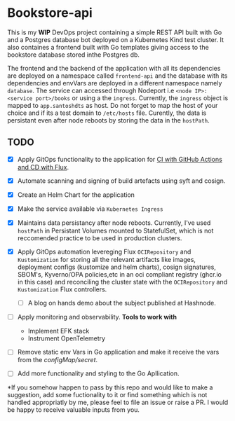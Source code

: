 # Bookstore-api

This is my **WIP** DevOps project containing a simple REST API built with Go and a Postgres database bot deployed on a Kubernetes Kind test cluster. It also containes a frontend built with Go templates giving access to the bookstore database stored inthe Postgres db.

The frontend and the backend of the application with all its dependencies are deployed on a namespace called `frontend-api` and the database with its dependencies and envVars are deployed in a different namespace namely `database`. The service can accessed through Nodeport i.e `<node IP>:<service port>/books` or using a the `ingress`. Currently, the `ingress` object is mapped to `app.santoshdts` as host. Do not forget to map the host of your choice and if its a test domain to `/etc/hosts` file. Curently, the data is persistant even after node reboots by storing the data in the `hostPath`.

## TODO

- [x] Apply GitOps functionality to the application for [CI with GitHub Actions and CD with Flux](https://santoshdts.hashnode.dev/a-step-by-step-guide-to-gitops-with-github-actions-and-flux2-including-a-hands-on-demo). 
- [x] Automate scanning and signing of build artefacts using syft and cosign. 
- [x] Create an Helm Chart for the application
- [x] Make the service available via `Kubernetes Ingress`
- [x] Maintains data persistancy after node reboots. Currently, I've used `hostPath` in Persistant Volumes mounted to StatefulSet, which is not reccomended practice to be used in production clusters.
- [x] Apply GitOps automation levereging Flux `OCIRepository` and `Kustomization` for storing all the relevant artifacts like images, deployment configs (kustomize and helm charts), cosign signatures, SBOM's, Kyverno/OPA policies,etc in an oci compliant registry (ghcr.io in this case) and reconciling the cluster state with the `OCIRepository` and `Kustomization` Flux controllers.
    - [ ] A blog on hands demo about the subject published at Hashnode.
- [ ] Apply monitoring and observability.
    **Tools to work with**
    - Implement EFK stack
    - Instrument OpenTelemetry
    
- [ ] Remove static env Vars in Go application and make it receive the vars from the *configMap/secret*.
- [ ] Add more functionality and styling to the Go Apllication.


*If you somehow happen to pass by this repo and would like to make a suggestion, add some fuctionality to it or find something which is not handled appropriatly by me, please feel to file an issue or raise a PR. I would be happy to receive valuable inputs from you.
